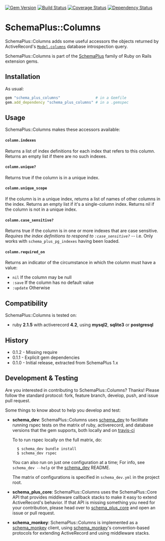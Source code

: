 [![Gem Version](https://badge.fury.io/rb/schema_plus_columns.svg)](http://badge.fury.io/rb/schema_plus_columns)
[![Build Status](https://secure.travis-ci.org/SchemaPlus/schema_plus_columns.svg)](http://travis-ci.org/SchemaPlus/schema_plus_columns)
[![Coverage Status](https://img.shields.io/coveralls/SchemaPlus/schema_plus_columns.svg)](https://coveralls.io/r/SchemaPlus/schema_plus_columns)
[![Dependency Status](https://gemnasium.com/lomba/schema_plus_columns.svg)](https://gemnasium.com/SchemaPlus/schema_plus_columns)

# SchemaPlus::Columns

SchemaPlus::Columns adds some useful accessors the objects returned by ActiveRecord's [`Model.columns`](http://api.rubyonrails.org/classes/ActiveRecord/ConnectionAdapters/PostgreSQL/SchemaStatements.html#method-i-columns) database introspection query.

SchemaPlus::Columns is part of the [SchemaPlus](https://github.com/SchemaPlus/) family of Ruby on Rails extension gems.

## Installation

<!-- SCHEMA_DEV: TEMPLATE INSTALLATION - begin -->
<!-- These lines are auto-inserted from a schema_dev template -->
As usual:

```ruby
gem "schema_plus_columns"                # in a Gemfile
gem.add_dependency "schema_plus_columns" # in a .gemspec
```

<!-- SCHEMA_DEV: TEMPLATE INSTALLATION - end -->

## Usage

SchemaPlus::Columns makes these accessors available:

#### `column.indexes`

Returns a list of index definitions for each index that refers to this column.  Returns an empty list if there are no such indexes.

#### `column.unique?`

Returns true if the column is in a unique index.

#### `column.unique_scope`

If the column is in a unique index, returns a list of names of other columns in the index.  Returns an empty list if it's a single-column index. Returns nil if the column is not in a unique index.

#### `column.case_sensitive?`

Returns true if the column is in one or more indexes that are case sensitive.  *Requires the index definitions to respond to `:case_sensitive?`* -- i.e. Only works with `schema_plus_pg_indexes` having been loaded.

#### `column.required_on`

Returns an indicator of the circumstance in which the column must have a value:

* `nil` If the column may be null
* `:save` If the column has no default value
* `:update` Otherwise


## Compatibility

SchemaPlus::Columns is tested on:

<!-- SCHEMA_DEV: MATRIX - begin -->
<!-- These lines are auto-generated by schema_dev based on schema_dev.yml -->
* ruby **2.1.5** with activerecord **4.2**, using **mysql2**, **sqlite3** or **postgresql**

<!-- SCHEMA_DEV: MATRIX - end -->


## History

* 0.1.2 - Missing require
* 0.1.1 - Explicit gem dependencies
* 0.1.0 - Initial release, extracted from SchemaPlus 1.x

## Development & Testing

Are you interested in contributing to SchemaPlus::Columns?  Thanks!  Please follow
the standard protocol: fork, feature branch, develop, push, and issue pull
request.

Some things to know about to help you develop and test:

<!-- SCHEMA_DEV: TEMPLATE USES SCHEMA_DEV - begin -->
<!-- These lines are auto-inserted from a schema_dev template -->
* **schema_dev**:  SchemaPlus::Columns uses [schema_dev](https://github.com/SchemaPlus/schema_dev) to
  facilitate running rspec tests on the matrix of ruby, activerecord, and database
  versions that the gem supports, both locally and on
  [travis-ci](http://travis-ci.org/SchemaPlus/schema_plus_columns)

  To to run rspec locally on the full matrix, do:

        $ schema_dev bundle install
        $ schema_dev rspec

  You can also run on just one configuration at a time;  For info, see `schema_dev --help` or the [schema_dev](https://github.com/SchemaPlus/schema_dev) README.

  The matrix of configurations is specified in `schema_dev.yml` in
  the project root.


<!-- SCHEMA_DEV: TEMPLATE USES SCHEMA_DEV - end -->

<!-- SCHEMA_DEV: TEMPLATE USES SCHEMA_PLUS_CORE - begin -->
<!-- These lines are auto-inserted from a schema_dev template -->
* **schema_plus_core**: SchemaPlus::Columns uses the SchemaPlus::Core API that
  provides middleware callback stacks to make it easy to extend
  ActiveRecord's behavior.  If that API is missing something you need for
  your contribution, please head over to
  [schema_plus_core](https://github.com/SchemaPlus/schema_plus_core) and open
  an issue or pull request.

<!-- SCHEMA_DEV: TEMPLATE USES SCHEMA_PLUS_CORE - end -->

<!-- SCHEMA_DEV: TEMPLATE USES SCHEMA_MONKEY - begin -->
<!-- These lines are auto-inserted from a schema_dev template -->
* **schema_monkey**: SchemaPlus::Columns is implemented as a
  [schema_monkey](https://github.com/SchemaPlus/schema_monkey) client,
  using [schema_monkey](https://github.com/SchemaPlus/schema_monkey)'s
  convention-based protocols for extending ActiveRecord and using middleware stacks.

<!-- SCHEMA_DEV: TEMPLATE USES SCHEMA_MONKEY - end -->
